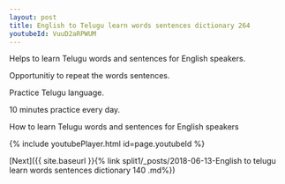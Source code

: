 ```yaml
---
layout: post
title: English to Telugu learn words sentences dictionary 264 
youtubeId: VuuD2aRPWUM
---
```

 
 
Helps to learn Telugu words and sentences for English speakers.

Opportunitiy to repeat the words sentences. 

Practice Telugu language. 
 
10 minutes practice every day. 
 
How to learn Telugu words and sentences for English speakers 
 
{% include youtubePlayer.html id=page.youtubeId %}
 
 
[Next]({{ site.baseurl }}{% link  split1/_posts/2018-06-13-English to telugu learn words sentences dictionary 140 .md%})
 
